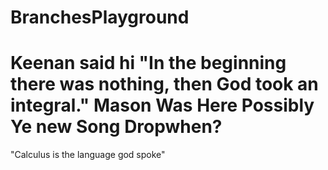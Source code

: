 # BranchesPlayground
Keenan said hi
"In the beginning there was nothing, then God took an integral."
Mason Was Here
Possibly
Ye new Song Dropwhen?
======
"Calculus is the language god spoke"
